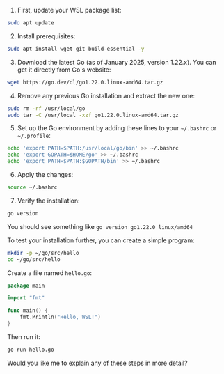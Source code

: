 
1. First, update your WSL package list:
```bash
sudo apt update
```

2. Install prerequisites:
```bash
sudo apt install wget git build-essential -y
```

3. Download the latest Go (as of January 2025, version 1.22.x). You can get it directly from Go's website:
```bash
wget https://go.dev/dl/go1.22.0.linux-amd64.tar.gz
```

4. Remove any previous Go installation and extract the new one:
```bash
sudo rm -rf /usr/local/go
sudo tar -C /usr/local -xzf go1.22.0.linux-amd64.tar.gz
```

5. Set up the Go environment by adding these lines to your `~/.bashrc` or `~/.profile`:
```bash
echo 'export PATH=$PATH:/usr/local/go/bin' >> ~/.bashrc
echo 'export GOPATH=$HOME/go' >> ~/.bashrc
echo 'export PATH=$PATH:$GOPATH/bin' >> ~/.bashrc
```

6. Apply the changes:
```bash
source ~/.bashrc
```

7. Verify the installation:
```bash
go version
```

You should see something like `go version go1.22.0 linux/amd64`

To test your installation further, you can create a simple program:

```bash
mkdir -p ~/go/src/hello
cd ~/go/src/hello
```

Create a file named `hello.go`:
```go
package main

import "fmt"

func main() {
    fmt.Println("Hello, WSL!")
}
```

Then run it:
```bash
go run hello.go
```

Would you like me to explain any of these steps in more detail?
